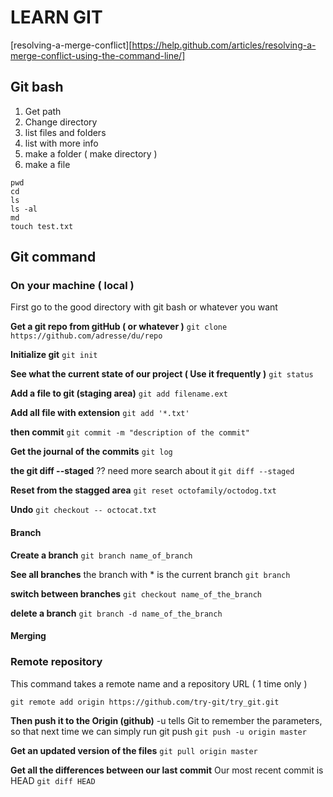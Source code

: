 # LEARN GIT

[resolving-a-merge-conflict][https://help.github.com/articles/resolving-a-merge-conflict-using-the-command-line/]

## Git bash

1. Get path
2. Change directory
3. list files and folders
4. list with more info
5. make a folder ( make directory )
6. make a file

```
pwd
cd
ls
ls -al
md
touch test.txt
```

## Git command

### On your machine ( local )

First go to the good directory with git bash or whatever you want

**Get a git repo from gitHub ( or whatever )**
`git clone https://github.com/adresse/du/repo`

**Initialize git**
`git init`

**See what the current state of our project ( Use it frequently )**
`git status`

**Add a file to git (staging area)**
`git add filename.ext`

**Add all file with extension**
`git add '*.txt'`

**then commit**
`git commit -m "description of the commit"`

**Get the journal of the commits**
`git log`

**the git diff --staged**
?? need more search about it
`git diff --staged`

**Reset from the stagged area**
`git reset octofamily/octodog.txt`

**Undo**
`git checkout -- octocat.txt`

#### Branch
**Create a branch**
`git branch name_of_branch`

**See all branches**
the branch with * is the current branch
`git branch`

**switch between branches**
`git checkout name_of_the_branch`

**delete a branch**
`git branch -d name_of_the_branch`


#### Merging





### Remote repository

This command takes a remote name and a repository URL ( 1 time only )

`git remote add origin https://github.com/try-git/try_git.git`

**Then push it to the Origin (github)**
-u tells Git to remember the parameters, so that next time we can simply run git push 
`git push -u origin master`

**Get an updated version of the files**
`git pull origin master`

**Get all the differences between our last commit**
Our most recent commit is HEAD
`git diff HEAD`

